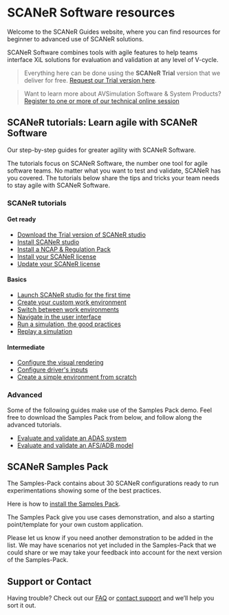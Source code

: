 # SCANeR Software resources

Welcome to the SCANeR Guides website, where you can find resources for beginner to advanced use of SCANeR solutions.

SCANeR Software combines tools with agile features to help teams interface XiL solutions for evaluation and validation at any level of V-cycle.

> Everything here can be done using the **SCANeR Trial** version that we deliver for free. [Request our Trial version here](https://www.avsimulation.com/scaner-studio-trial/).

> Want to learn more about AVSimulation Software & System Products? [Register to one or more of our technical online session](https://www.avsimulation.com/events/)

## SCANeR tutorials: Learn agile with SCANeR Software

Our step-by-step guides for greater agility with SCANeR Software.

The tutorials focus on SCANeR Software, the number one tool for agile software teams. No matter what you want to test and validate, SCANeR has you covered. The tutorials below share the tips and tricks your team needs to stay agile with SCANeR Software.

### SCANeR tutorials

#### Get ready

* [Download the Trial version of SCANeR studio](./Pages/HT_Download_Trial_SCANeR/HT_Install_Trial_SCANeR.md)
* [Install SCANeR studio](./Pages/HT_Install_SCANeR_studio/HT_Install_SCANeR_studio.md)
* [Install a NCAP & Regulation Pack]()
* [Install your SCANeR license](./Pages/HT_Install_SCANeR_license/Install_SCANeR_license.md)
* [Update your SCANeR license](./Pages/HT_Update_SCANeR_license/Update_SCANeR_license.md)

#### Basics

* [Launch SCANeR studio for the first time](./Pages/HT_FirstLaunch/HT_FirstLaunch.md)
* [Create your custom work environment](./Pages/HT_Create_custom_work_environment/HT_Create_A_New_Workspace.md)
* [Switch between work environments](./Pages/HT_Change_work_environment/HT_Change_work_environment.md)
* [Navigate in the user interface](./Pages/HT_Navigate/HT_Navigate.md)
* [Run a simulation, the good practices](./Pages/HT_Run_a_simulation_good_practices/HT_Run_a_simulation_good_practices.md)
* [Replay a simulation](./Pages/HT_Replay_Simulation/HT_Replay_Simulation.md)

#### Intermediate

* [Configure the visual rendering](./Pages/HT_configure_visual/HT_configure_visual.md)
* [Configure driver's inputs](./Pages/HT_Configure_driver_input/Configure_Driver_Input.md)
* [Create a simple environment from scratch](./Pages/HT_Create_a_simple_environment_from_scratch/HT_Create_a_simple_environment_from_scratch.md)

### Advanced

Some of the following guides make use of the Samples Pack demo. Feel free to download the Samples Pack from below, and follow along the advanced tutorials.

* [Evaluate and validate an ADAS system](./Pages/HT_ADAS/HT_ADAS_index.md)
* [Evaluate and validate an AFS/ADB model](./Pages/HT_Evaluate_and_validate_AFS/HT_Evaluate_and_validate_AFS.md)

## SCANeR Samples Pack

The Samples-Pack contains about 30 SCANeR configurations ready to run experimentations showing some of the best practices.

Here is how to [install the Samples Pack](./Pages/HT_InstallSamplesPack/HT_InstallSamplesPack.md).

The Samples Pack give you use cases demonstration, and also a starting point/template for your own custom application.

Please let us know if you need another demonstration to be added in the list. We may have scenarios not yet included in the Samples-Pack that we could share or we may take your feedback into account for the next version of the Samples-Pack.

## Support or Contact

Having trouble? Check out our [FAQ](http://stockage.scanersimulation.com/Evaluation/2021/SCANeRstudio_Evaluation_FAQ.pdf) or [contact support](support-scaner@avsimulation.fr) and we’ll help you sort it out.
